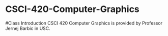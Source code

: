 CSCI-420-Computer-Graphics
==========================

#Class Introduction
CSCI 420 Computer Graphics is provided by Professor Jernej Barbic in USC.

